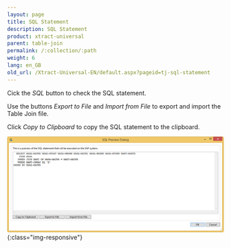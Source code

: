 ```yaml
---
layout: page
title: SQL Statement
description: SQL Statement
product: xtract-universal
parent: table-join
permalink: /:collection/:path
weight: 6
lang: en_GB
old_url: /Xtract-Universal-EN/default.aspx?pageid=tj-sql-statement
---
```


Cick the *SQL* button to check the SQL statement.  

Use the buttons *Export to File* and *Import from File* to export and import the Table Join file.  

Click *Copy to Clipboard*  to copy the SQL statement to the clipboard. 

![tj-sql-preview](/img/content/tj-sql-preview.jpg){:class="img-responsive"}
